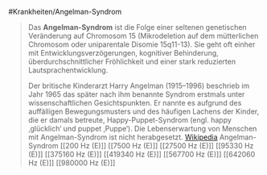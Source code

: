 #Krankheiten/Angelman-Syndrom
> Das **Angelman-Syndrom** ist die Folge einer seltenen genetischen Veränderung auf Chromosom 15 (Mikrodeletion auf dem mütterlichen Chromosom oder uniparentale Disomie 15q11-13). Sie geht oft einher mit Entwicklungsverzögerungen, kognitiver Behinderung, überdurchschnittlicher Fröhlichkeit und einer stark reduzierten Lautsprachentwicklung.
>
> Der britische Kinderarzt Harry Angelman (1915–1996) beschrieb im Jahr 1965 das später nach ihm benannte Syndrom erstmals unter wissenschaftlichen Gesichtspunkten. Er nannte es aufgrund des auffälligen Bewegungsmusters und des häufigen Lachens der Kinder, die er damals betreute, Happy-Puppet-Syndrom (engl. happy ‚glücklich‘ und puppet ‚Puppe‘).
> Die Lebenserwartung von Menschen mit Angelman-Syndrom ist nicht herabgesetzt.
> [Wikipedia](https://de.wikipedia.org/wiki/Angelman-Syndrom)
Angelman-Syndrom
[[200 Hz (E)]]
[[7500 Hz (E)]]
[[27500 Hz (E)]]
[[95330 Hz (E)]]
[[375160 Hz (E)]]
[[419340 Hz (E)]]
[[567700 Hz (E)]]
[[642060 Hz (E)]]
[[980000 Hz (E)]]
